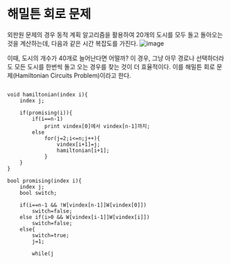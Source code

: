# 해밀튼 회로 문제
외판원 문제의 경우 동적 계획 알고리즘을 활용하여 20개의 도시를 모두 돌고 돌아오는 것을 계산하는데, 다음과 같은 시간 복잡도를 가진다.
![image](https://user-images.githubusercontent.com/74875490/168943421-6dc273ec-9f69-4692-bdc4-ef93608f0c18.png)

이때, 도시의 개수가 40개로 늘어난다면 어떨까? 이 경우, 그냥 아무 경로나 선택하더라도 모든 도시를 한번씩 돌고 오는 경우를 찾는 것이 더 효율적이다. 이를 해밀튼 회로 문제(Hamiltonian Circuits Problem)이라고 한다.

<pre><code>
void hamiltonian(index i){
    index j;

    if(promising(i)){
        if(i==n-1)
            print vindex[0]에서 vindex[n-1]까지;
        else
            for(j=2;i<=n;j++){
                vindex[i+1]=j;
                hamiltonian[i+1];
            }
    }
}

bool promising(index i){
    index j;
    bool switch;

    if(i==n-1 && !W[vindex[n-1]]W[vindex[0]])
        switch=false;
    else if(i>0 && W[vindex[i-1]]W[vindex[i]])
        switch=false;
    else{
        switch=true;
        j=1;

        while(j<i && switch){
            if(vindex[i]==vindex[j])
                switch=false;
            j++;
        }
    }

    return switch;
}
</code></pre>